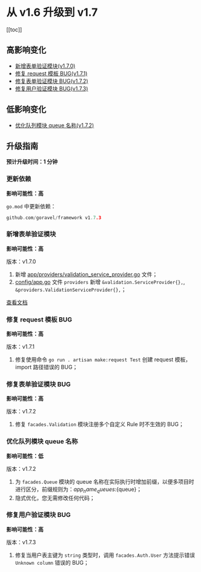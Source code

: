 # 从 v1.6 升级到 v1.7

[[toc]]

## 高影响变化

- [新增表单验证模块(v1.7.0)](#新增表单验证模块)
- [修复 request 模板 BUG(v1.7.1)](#修复-request-模板-BUG)
- [修复表单验证模块 BUG(v1.7.2)](#修复表单验证模块-BUG)
- [修复用户验证模块 BUG(v1.7.3)](#修复用户验证模块-BUG)

## 低影响变化

- [优化队列模块 queue 名称(v1.7.2)](#优化队列模块-queue-名称)

## 升级指南

**预计升级时间：1 分钟**

### 更新依赖

**影响可能性：高**

`go.mod` 中更新依赖：

```go
github.com/goravel/framework v1.7.3
```

### 新增表单验证模块

**影响可能性：高**

版本：v1.7.0

1. 新增 [app/providers/validation_service_provider.go](https://github.com/goravel/goravel/blob/v1.7.0/app/providers/validation_service_provider.go) 文件；
2. [config/app.go](https://github.com/goravel/goravel/blob/v1.7.0/config/app.go) 文件 `providers` 新增 `&validation.ServiceProvider{},`, `&providers.ValidationServiceProvider{},`；

[查看文档](../the-basics/validation.md)

### 修复 request 模板 BUG

**影响可能性：高**

版本：v1.7.1

1. 修复使用命令 `go run . artisan make:request Test` 创建 request 模板，import 路径错误的 BUG；

### 修复表单验证模块 BUG

**影响可能性：高**

版本：v1.7.2

1. 修复 `facades.Validation` 模块注册多个自定义 Rule 时不生效的 BUG；

### 优化队列模块 queue 名称

**影响可能性：低**

版本：v1.7.2

1. 为 `facades.Queue` 模块的 queue 名称在实际执行时增加前缀，以便多项目时进行区分，前缀规则为：${app_name}_queues:${queue}；
2. 隐式优化，您无需修改任何代码；

### 修复用户验证模块 BUG

**影响可能性：高**

版本：v1.7.3

1. 修复当用户表主键为 `string` 类型时，调用 `facades.Auth.User` 方法提示错误 `Unknown column` 错误的 BUG；
